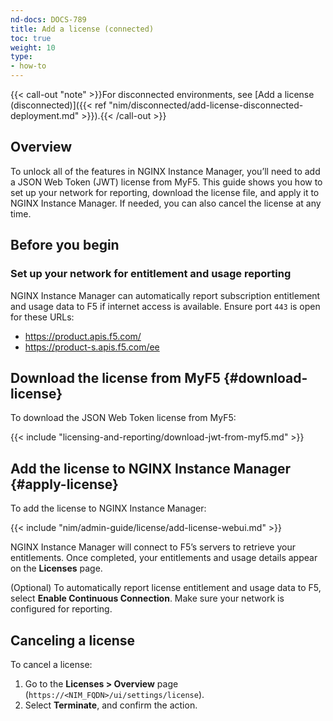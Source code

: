 ```yaml
---
nd-docs: DOCS-789
title: Add a license (connected)
toc: true
weight: 10
type:
- how-to
---
```


{{< call-out "note" >}}For disconnected environments, see [Add a license (disconnected)]({{< ref "nim/disconnected/add-license-disconnected-deployment.md" >}}).{{< /call-out >}}

## Overview

To unlock all of the features in NGINX Instance Manager, you’ll need to add a JSON Web Token (JWT) license from MyF5. This guide shows you how to set up your network for reporting, download the license file, and apply it to NGINX Instance Manager. If needed, you can also cancel the license at any time.

## Before you begin

### Set up your network for entitlement and usage reporting

NGINX Instance Manager can automatically report subscription entitlement and usage data to F5 if internet access is available. Ensure port `443` is open for these URLs:

- https://product.apis.f5.com/
- https://product-s.apis.f5.com/ee


## Download the license from MyF5 {#download-license}

To download the JSON Web Token license from MyF5:

{{< include "licensing-and-reporting/download-jwt-from-myf5.md" >}}

## Add the license to NGINX Instance Manager {#apply-license}

To add the license to NGINX Instance Manager:

{{< include "nim/admin-guide/license/add-license-webui.md" >}}

NGINX Instance Manager will connect to F5’s servers to retrieve your entitlements. Once completed, your entitlements and usage details appear on the **Licenses** page.

(Optional) To automatically report license entitlement and usage data to F5, select **Enable Continuous Connection**. Make sure your network is configured for reporting.

## Canceling a license

To cancel a license:

1. Go to the **Licenses > Overview** page (`https://<NIM_FQDN>/ui/settings/license`).
2. Select **Terminate**, and confirm the action.
